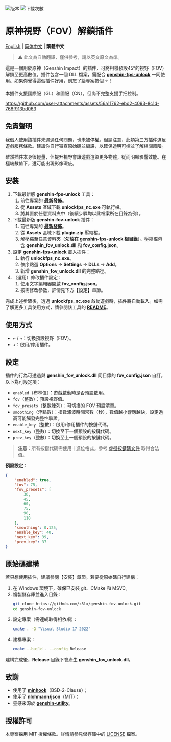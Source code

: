 ![版本](https://img.shields.io/badge/版本-5.7-brightgreen)
![下載次數](https://img.shields.io/github/downloads/z3lx/genshin-fov-unlock/total?label=下載次數)

# 原神視野（FOV）解鎖插件

[English](README.md) | [简体中文](README.zh-Hans.md) | **繁體中文**

> ⚠️ 此文為自動翻譯，僅供參考，請以英文原文為準。

這是一個用於原神（Genshin Impact）的插件，可將相機預設45°的視野（FOV）解鎖至更高數值。插件包含一個 DLL 檔案，需配合 [**genshin-fps-unlock**](https://github.com/34736384/genshin-fps-unlock) 一同使用。如果你覺得這個插件好用，別忘了給專案按個 ⭐！

本插件支援國際服（GL）和國服（CN），但尚不完整支援手把控制。

https://github.com/user-attachments/assets/56a11762-ebd2-4093-8c1d-768f913bd063

## 免責聲明

我個人使用該插件未遇過任何問題，也未被停權。但請注意，此類第三方插件違反遊戲服務條款。建議你自行審查原始碼並編譯，以確保透明可控並了解相關風險。

雖然插件本身很輕量，但提升視野會讓遊戲渲染更多物體，從而明顯影響效能。在極端數值下，還可能出現影像瑕疵。

## 安裝

1. 下載最新版 **genshin-fps-unlock** 工具：
   1. 前往專案的 [**最新發佈**](https://github.com/34736384/genshin-fps-unlock/releases/latest)。
   2. 從 **Assets** 區域下載 **unlockfps_nc.exe** 可執行檔。
   3. 將其置於任意資料夾中（後續步驟均以此檔案所在目錄為例）。
2. 下載最新版 **genshin-fov-unlock** 插件：
   1. 前往專案的 [**最新發佈**](https://github.com/z3lx/genshin-fov-unlock/releases/latest)。
   2. 從 **Assets** 區域下載 **plugin.zip** 壓縮檔。
   3. 解壓縮至任意資料夾（**勿放在 genshin-fps-unlock 根目錄**）。壓縮檔包含 **genshin_fov_unlock.dll** 和 **fov_config.json**。
3. 設定 **genshin-fps-unlock** 載入插件：
   1. 執行 **unlockfps_nc.exe**。
   2. 依序點選 **Options** → **Settings** → **DLLs** → **Add**。
   3. 新增 **genshin_fov_unlock.dll** 的完整路徑。
4. （選用）修改插件設定：
   1. 使用文字編輯器開啟 **fov_config.json**。
   2. 按需修改參數，詳情見下方【設定】章節。

完成上述步驟後，透過 **unlockfps_nc.exe** 啟動遊戲時，插件將自動載入。如需了解更多工具使用方式，請參閱該工具的 [**README**](https://github.com/34736384/genshin-fps-unlock/blob/netcore/README.md)。

## 使用方式

- <kbd>←</kbd> / <kbd>→</kbd>：切換預設視野（FOV）。
- <kbd>↓</kbd>：啟用/停用插件。

## 設定

插件的行為可透過與 **genshin_fov_unlock.dll** 同目錄的 **fov_config.json** 自訂。以下為可設定項：

- `enabled`（布林值）：遊戲啟動時是否預設啟用。
- `fov`（整數）：預設視野值。
- `fov_presets`（整數陣列）：可切換的 FOV 預設清單。
- `smoothing`（浮點數）：指數濾波時間常數（秒），數值越小響應越快，設定過高可能觸發完整性驗證。
- `enable_key`（整數）：啟用/停用插件的按鍵代碼。
- `next_key`（整數）：切換至下一個預設的按鍵代碼。
- `prev_key`（整數）：切換至上一個預設的按鍵代碼。

> **注意**：所有按鍵代碼需使用十進位格式。參考 [虛擬按鍵碼文件](https://learn.microsoft.com/zh-tw/windows/win32/inputdev/virtual-key-codes) 取得合法值。

**預設設定**：

```json
{
    "enabled": true,
    "fov": 75,
    "fov_presets": [
        30,
        45,
        60,
        75,
        90,
        110
    ],
    "smoothing": 0.125,
    "enable_key": 40,
    "next_key": 39,
    "prev_key": 37
}
```

## 原始碼建構

若只想使用插件，建議參閱【安裝】章節。若要從原始碼自行建構：

1. 在 Windows 環境下，確保已安裝 git、CMake 和 MSVC。
2. 複製儲存庫並進入目錄：
   ```bash
   git clone https://github.com/z3lx/genshin-fov-unlock.git
   cd genshin-fov-unlock
   ```
3. 設定專案（需連網取得相依項）：
   ```bash
   cmake . -G "Visual Studio 17 2022"
   ```
4. 建構專案：
   ```bash
   cmake --build . --config Release
   ```

建構完成後，**Release** 目錄下會產生 **genshin_fov_unlock.dll**。

## 致謝

* 使用了 [**minhook**](https://github.com/TsudaKageyu/minhook)（BSD-2-Clause）；
* 使用了 [**nlohmann/json**](https://github.com/nlohmann/json)（MIT）；
* 靈感來源於 [**genshin-utility**](https://github.com/lanylow/genshin-utility)。

## 授權許可

本專案採用 MIT 授權條款。詳情請參見儲存庫中的 [LICENSE](LICENSE) 檔案。
